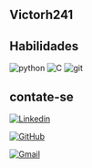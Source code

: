 ##  Victorh241

## Habilidades

![python](https://img.shields.io/badge/-Python-000?style=for-the-badge&logo=python&logoColor)
![C](https://img.shields.io/badge/-Csharp-000?style=for-the-badge&logo=csharp&logoColor)
![git](https://img.shields.io/badge/-git-000?style=for-the-badge&logo=git&logoColor)

## contate-se
[![Linkedin](https://img.shields.io/badge/-LinkedIn-036?style=for-the-badge&logo=linkedin&logoColor=30A3DC)](https://www.linkedin.com/in/victor-oliveira-07507123a/)

[![GitHub](https://img.shields.io/badge/GitHub-100006?style=for-the-badge&logo=github&logoColor=white)](https://github.com/victorh241)

[![Gmail](https://img.shields.io/badge/Gmail-000?style=for-the-badge&logo=gmail&logoColor=whitebrown)](victorheremita840@gmail.com)
